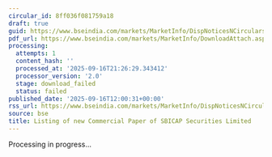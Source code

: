 ```yaml
---
circular_id: 8ff036f081759a18
draft: true
guid: https://www.bseindia.com/markets/MarketInfo/DispNoticesNCirculars.aspx?Noticeid={82732095-BF3C-4568-8BD3-105B6274ED65}&noticeno=20250916-53&dt=09/16/2025&icount=53&totcount=79&flag=0
pdf_url: https://www.bseindia.com/markets/MarketInfo/DownloadAttach.aspx?id=20250916-53&attachedId=
processing:
  attempts: 1
  content_hash: ''
  processed_at: '2025-09-16T21:26:29.343412'
  processor_version: '2.0'
  stage: download_failed
  status: failed
published_date: '2025-09-16T12:00:31+00:00'
rss_url: https://www.bseindia.com/markets/MarketInfo/DispNoticesNCirculars.aspx?Noticeid={82732095-BF3C-4568-8BD3-105B6274ED65}&noticeno=20250916-53&dt=09/16/2025&icount=53&totcount=79&flag=0
source: bse
title: Listing of new Commercial Paper of SBICAP Securities Limited
---
```


Processing in progress...